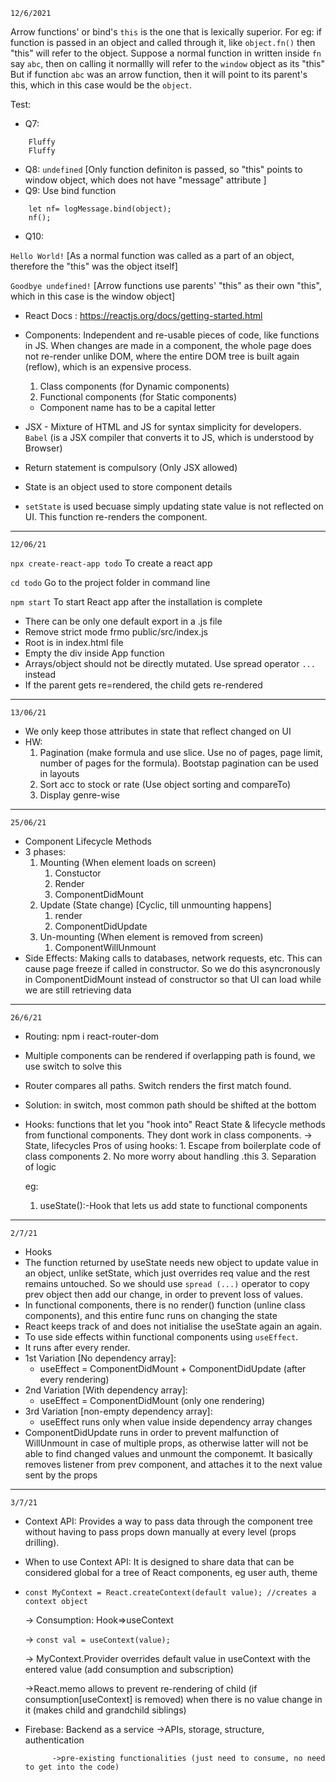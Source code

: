 `12/6/2021`

Arrow functions' or bind's `this` is the one that is lexically superior.
For eg: if function is passed in an object and called through it, like `object.fn()` then "this" will refer to the object.
Suppose a normal function in written inside `fn` say `abc`, then on calling it normallly will refer to the `window` object as its "this"
But if function `abc` was an arrow function, then it will point to its parent's this, which in this case would be the `object`.

Test:
* Q7:
```
    Fluffy
    Fluffy 
```
* Q8: `undefined` [Only function definiton is passed, so "this" points to window object, which does not have "message" attribute ]
* Q9:    Use bind function
```
    let nf= logMessage.bind(object);    
    nf();
```
- Q10:

`Hello World!` [As a normal function was called as a part of an object, therefore the "this" was the object itself]

`Goodbye undefined!` [Arrow functions use parents' "this" as their own "this", which in this case is the window object]

- React Docs : https://reactjs.org/docs/getting-started.html

- Components: Independent and re-usable pieces of code, like functions in JS. When changes are made in a component, the whole page does not re-render unlike DOM, where the entire DOM tree is built again (reflow), which is an expensive process.
    1. Class components (for Dynamic components)
    2. Functional components (for Static components)
    - Component name has to be a capital letter
- JSX - Mixture of HTML and JS for syntax simplicity for developers. `Babel` (is a JSX compiler that converts it to JS, which is understood by Browser)
- Return statement is compulsory (Only JSX allowed) 
- State is an object used to store component details
- `setState` is used becuase simply updating state value is not reflected on UI. This function re-renders the component.
----
`12/06/21`

`npx create-react-app todo`
To create a react app

`cd todo`
Go to the project folder in command line

`npm start`
To start React app after the installation is complete

- There can be only one default export in  a .js file
- Remove strict mode frmo public/src/index.js
- Root is in index.html file
- Empty the div inside App function
- Arrays/object should not be directly mutated. Use spread operator `...` instead
- If the parent gets re=rendered, the child gets re-rendered
----
`13/06/21`

- We only keep those attributes in state that reflect changed on UI
- HW: 
    1. Pagination (make formula and use slice. Use no of pages, page limit, number of pages for the formula). Bootstap pagination can be used in layouts
    2. Sort acc to stock or rate (Use object sorting and compareTo)
    3. Display genre-wise

----
`25/06/21`

- Component Lifecycle Methods
- 3 phases:
    1. Mounting (When element loads on screen)
        1. Constuctor
        2. Render
        3. ComponentDidMount
    2. Update (State change) [Cyclic, till unmounting happens]
        1. render
        2. ComponentDidUpdate
    3. Un-mounting (When element is removed from screen)
        1. ComponentWillUnmount
- Side Effects: Making calls to databases, network requests, etc. This can cause page freeze if called in constructor.
So we do this asyncronously in ComponentDidMount instead of constructor so that UI can load while we are still retrieving data

----
`26/6/21`
- Routing: npm i react-router-dom
- Multiple components can be rendered if overlapping path is found, we use switch to solve this
- Router compares all paths. Switch renders the first match found.
- Solution: in switch, most common path should be shifted at the bottom

- Hooks: functions that let you "hook into" React State & lifecycle methods from functional components. They dont work in class components.
    -> State, lifecycles
    Pros of using hooks: 
        1. Escape from boilerplate code of class components
        2. No more worry about handling .this
        3. Separation of logic
    
    eg:
    1. useState():-Hook that lets us add state to functional components
    
----
`2/7/21`
- Hooks
- The function returned by useState needs new object to update value in an object, unlike setState, which just overrides req value and the rest remains untouched. So we should use `spread (...)` operator to copy prev object then add our change, in order to prevent loss of values.
- In functional components, there is no render() function (unline class components), and this entire func runs on changing the state
- React keeps track of and does not initialise the useState again an again.
- To use side effects within functional components using `useEffect`. 
- It runs after every render.
- 1st Variation [No dependency array]:
    - useEffect = ComponentDidMount + ComponentDidUpdate (after every rendering)
- 2nd Variation [With dependency array]:
    - useEffect = ComponentDidMount (only one rendering)
- 3rd Variation [non-empty dependency array]:
    - useEffect runs only when value inside dependency array changes
- ComponentDidUpdate runs in order to prevent malfunction of WillUnmount in case of multiple props, as otherwise latter will not be able to find changed values and unmount the componemt. It basically removes listener from prev component, and attaches it to the next value sent by the props

----
`3/7/21`
- Context API: Provides a way to pass data through the component tree without having to pass props down manually at every level (props drilling). 
- When to use Context API: It is designed to share data that can be considered global for a tree of React components, eg user auth, theme
- `const MyContext = React.createContext(default value); //creates a context object`
    
    -> Consumption: Hook=>useContext
    
    -> `const val = useContext(value);`

    -> MyContext.Provider overrides default value in useContext with the entered value (add consumption and subscription)

    ->React.memo allows to prevent re-rendering of child (if consumption[useContext] is removed) when there is no value change in it (makes child and grandchild siblings)
- Firebase: Backend as a service
            ->APIs, storage, structure, authentication
            
            ->pre-existing functionalities (just need to consume, no need to get into the code)